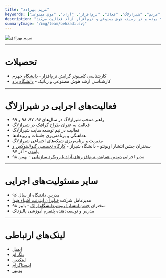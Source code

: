 ```yaml
---
title: "مریم بهزادی"
keywords: ["بهزادی", "مریم", "شیرازلاگ", "فعال", "نرم‌افزار", "آزاد", "هوش مصنوعی"]
description: "مریم بهزادی از راهبران شیرازلاگ از سال ۹۶ تا ۹۹ بوده و در زمینه هوش مصنوعی و نرم‌افزار آزاد فعالیت می‌کند."
summaryImage: "/img/team/behzadi.svg"
---
```

![مریم بهزادی](/img/team/behzadi.svg)

---

# تحصیلات
* کارشناسی کامپیوتر گرایش نرم‌افزار - 
[دانشگاه جهرم](https://www.jahromu.ac.ir/fa)
* کارشناسی ارشد هوش مصنوعی و رباتیک -
[دانشگاه یزد](https://yazd.ac.ir/)

---

# فعالیت‌های اجرایی در شیرازلاگ
* راهبر منتخب شیرازلاگ در سال‌های ۹۶، ۹۷، ۹۸ و ۹۹
* فعالیت به عنوان طراح گرافیک در شیرازلاگ
* فعالیت در تیم توسعه سایت شیرازلاگ
* هماهنگی و برنامه‌ریزی جلسات و رویدادها
* مدیریت و برنامه‌ریزی شبکه‌های اجتماعی شیرازلاگ
* سخنران جشن انتشار اوبونتو - دانشگاه شیراز - 
[کارگاه تخصصی گنو/لینوکس و پایتون](https://shirazlug.ir/events/event5_ubuntu_python_workshop/) - 
آذر ۹۷
* مدیر اجرایی
[دومین همایش نرم‌افزارهای آزاد با رویکرد سازمانی](https://shirazlug.ir/events/event8_free_software_conf_2/) - بهمن ۹۸
 
---

# سایر مسئولیت‌های اجرایی
* مدرس دانشگاه از سال ۹۶
* مدیرعامل شرکت 
[فناوران اینترنت اشیاء هیوا](https://hiva-iot.com/)
* سخنران 
[جشن انتشار اوبونتو دانشگاه اراک](http://araku.ac.ir/-/%D8%AC%D8%B4%D9%86-%D8%A7%D9%86%D8%AA%D8%B4%D8%A7%D8%B1-%D8%A7%D9%88%D8%A8%D9%88%D9%86%D8%AA%D9%88-%D9%88-%D9%87%D9%85%D8%A7%DB%8C%D8%B4-%D9%84%DB%8C%D9%86%D9%88%DA%A9%D8%B3-%D9%88-%D8%A8%D8%B1%D9%86%D8%A7%D9%85%D9%87-%D9%86%D9%88%DB%8C%D8%B3%DB%8C) - پاییز ۹۸
* مدرس و توسعه‌دهنده پلتفرم آموزشی 
[پالیزتاک](https://paliztalk.ir/)

---

# لینک‌های ارتباطی
* [ایمیل](mailto:behzadi@shirazlug.ir)
* [تلگرام](https://t.me/mariebehzadi)
* [لینکدین](https://linkedin.com/in/mariebehzadi) 
* [اینستاگرام](https://www.instagram.com/mariebehzadi)
* [توییتر](https://twitter.com/mariebehzadi)
